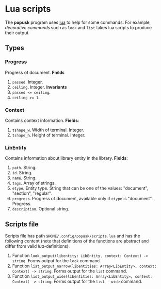 # Lua scripts
The **popusk** program uses [lua](https://www.lua.org/) to help for some commands. For example, *decorative commands* such as `look` and `list` takes lua scripts to produce their output.
## Types
### Progress
Progress of document.
**Fields**
1. `passed`. Integer.
2. `ceiling`. Integer.
**Invariants**
1. `passed <= ceiling`.
2. `ceiling >= 1`.

### Context
Contains context information.
**Fields**:
1. `tshape_w`. Width of terminal. Integer.
2. `tshape_h`. Height of terminal. Integer.

### LibEntity
Contains information about library entity in the library.
**Fields**:
1. `path`. String.
2. `id`. String.
3. `name`. String.
4. `tags`. Array of strings.
5. `etype`. Entity type. String that can be one of the values: "document", "section", "regular".
6. `progress`. Progress of document, available only if `etype` is "document". Progress.
7. `description`. Optional string.

## Scripts file
Scripts file has path `$HOME/.config/popusk/scripts.lua` and has the following content (note that definitions of the functions are abstract and differ from valid *lua*-definitions).
1. Function `look_output(libentity: LibEntity, context: Context) -> string`. Forms output for the `look` command.
2. Function `list_output_narrow(libentities: Array<LibEntity>, context: Context) -> string`. Forms output for the `list` command.
3. Function `list_output_wide(libentities: Array<LibEntity>, context: Context) -> string`. Forms output for the `list --wide` command.
